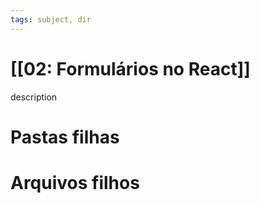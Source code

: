 ```yaml
---
tags: subject, dir
---
```


# [[02: Formulários no React]]

description

# Pastas filhas



# Arquivos filhos


